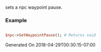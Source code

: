 sets a npc waypoint pause.
### Example

```perl

$npc->SetWaypointPause(); # Returns void
```


Generated On 2018-04-29T00:30:15-07:00
